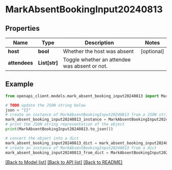 # MarkAbsentBookingInput20240813


## Properties

Name | Type | Description | Notes
------------ | ------------- | ------------- | -------------
**host** | **bool** | Whether the host was absent | [optional] 
**attendees** | **List[str]** | Toggle whether an attendee was absent or not. | 

## Example

```python
from openapi_client.models.mark_absent_booking_input20240813 import MarkAbsentBookingInput20240813

# TODO update the JSON string below
json = "{}"
# create an instance of MarkAbsentBookingInput20240813 from a JSON string
mark_absent_booking_input20240813_instance = MarkAbsentBookingInput20240813.from_json(json)
# print the JSON string representation of the object
print(MarkAbsentBookingInput20240813.to_json())

# convert the object into a dict
mark_absent_booking_input20240813_dict = mark_absent_booking_input20240813_instance.to_dict()
# create an instance of MarkAbsentBookingInput20240813 from a dict
mark_absent_booking_input20240813_from_dict = MarkAbsentBookingInput20240813.from_dict(mark_absent_booking_input20240813_dict)
```
[[Back to Model list]](../README.md#documentation-for-models) [[Back to API list]](../README.md#documentation-for-api-endpoints) [[Back to README]](../README.md)


